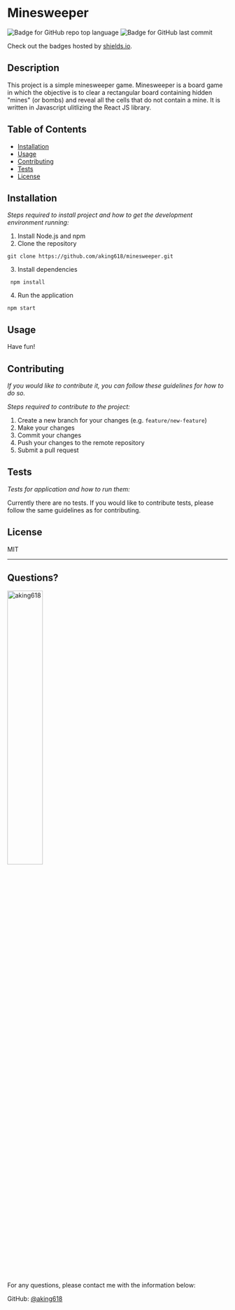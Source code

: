 # Minesweeper

  ![Badge for GitHub repo top language](https://img.shields.io/github/languages/top/aking618/minesweeper?style=flat&logo=appveyor) ![Badge for GitHub last commit](https://img.shields.io/github/last-commit/aking618/minesweeper?style=flat&logo=appveyor)
  
  Check out the badges hosted by [shields.io](https://shields.io/).
  
  
  ## Description 
  
  This project is a simple minesweeper game. Minesweeper is a board game in which the objective is to clear a rectangular board containing hidden "mines" (or bombs) and reveal all the cells that do not contain a mine. It is written in Javascript ulitlizing the React JS library. 

  ## Table of Contents
  * [Installation](#installation)
  * [Usage](#usage)
  * [Contributing](#contributing)
  * [Tests](#tests)
  * [License](#license)
  
  ## Installation
  
  *Steps required to install project and how to get the development environment running:*
  
  1. Install Node.js and npm
  2. Clone the repository
  ```
  git clone https://github.com/aking618/minesweeper.git
  ```
  3. Install dependencies
 ```
  npm install
  ```
4. Run the application
  ```
  npm start
  ```
  
  ## Usage 
  
  Have fun!
  
  ## Contributing
  
  *If you would like to contribute it, you can follow these guidelines for how to do so.*
  
*Steps required to contribute to the project:*

  1. Create a new branch for your changes (e.g. `feature/new-feature`)
  2. Make your changes
  3. Commit your changes
  4. Push your changes to the remote repository
  5. Submit a pull request
  
  ## Tests
  
  *Tests for application and how to run them:*
  
  Currently there are no tests. If you would like to contribute tests, please follow the same guidelines as for contributing.
  
  ## License
  
  MIT
  
  ---
  
  ## Questions?

  <img src="https://avatars.githubusercontent.com/u/56404603?v=4" alt="aking618" width="40%" />
  
  For any questions, please contact me with the information below:
 
  GitHub: [@aking618](https://api.github.com/users/aking618)
  
